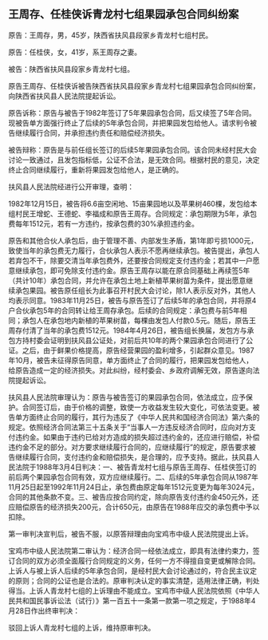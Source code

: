 ## 王周存、任桂侠诉青龙村七组果园承包合同纠纷案

原告：王周存，男，45岁，陕西省扶风县段家乡青龙村七组村民。

原告：任桂侠，女，41岁，系王周存之妻。

被告：陕西省扶风县段家乡青龙村七组。

原告王周存、任桂侠诉被告陕西省扶风县段家乡青龙村七组果园承包合同纠纷案，向陕西省扶风县人民法院提起诉讼。

原告诉称：原告与被告于1982年签订了5年果园承包合同，后又续签了5年合同。现被告单方面强行终止了后续的5年承包合同，并把果园发包给他人。请求判令被告继续履行合同，并承担违约责任和赔偿经济损失。

被告辩称：原告是与前任组长签订的后续5年果园承包合同。该合同未经村民大会讨论一致通过，且发包指标低，公证不合法，是无效合同。根据村民的意见，决定终止合同继续履行，重新将果园发包给他人，是正确的。

扶风县人民法院经进行公开审理，查明：

1982年12月15日，被告将6.6亩空闲地、15亩果园地以及苹果树460棵，发包给本组村民王增蛇、王德蛇、李福成和原告王周存。合同规定：承包期限为5年，承包费每年1512元，若有一方违约，按承包费的30%承担违约金。

原告和其他合伙人承包后，由于管理不善、内部发生矛盾，第1年即亏损1000元，致使当年的承包费无力履行，合伙承包人表示不愿再继续承包。被告提出，承包人若弃包不干，除要交清当年承包费外，还要按合同规定支付违约金；若其中一户愿意继续承包，即可免除支付违约金。原告王周存以能在原合同基础上再续签5年（共计10年）承包合同，并允许在承包土地上新植苹果树苗为条件，提出愿意继续承包果园。被告原任组长为此事召开村民大会讨论，除1人表示反对外，其他人均表示同意。1983年11月25日，被告与原告签订了后续5年的承包合同，并将原4户合伙承包5年的合同转让给王周存承包。后续的合同规定：承包费与前5年相同；承包人在承包地内新植的苹果树苗，每棵由发包人付款0.5元。随后，原告王周存付清了当年的承包费1512元。1984年4月26日，被告组长换届，发包方与承包方持村委会证明到扶风县公证处，对前后共10年的两个果园承包合同进行了公证。之后，由于鲜果价格提高，原告经营果园的盈利增多，引起群众意见。1987年10月，被告未征得原告同意，单方面终止了合同的履行，把果园发包给他人，给原告造成一定的经济损失。对此纠纷，经村委会、乡政府调解无效，原告遂向法院提起诉讼。

扶风县人民法院审理认为：原告与被告签订的果园承包合同，依法成立，应予保护。合同签订后，由于价格的调整，致使一方收益发生较大变化，可依法变更。被告单方面终止合同的履行，其行为违反了《中华人民共和国经济合同法》第六条的规定。依照经济合同法第三十五条关于“当事人一方违反经济合同时，应向对方支付违约金。如果由于违约已给对方造成的损失超过违约金的，还应进行赔偿，补偿违约金不足的部分。对方要求继续履行合同的，应继续履行”的规定，原告要求被告继续履行合同，支付违约金和赔偿损失，是合理的，应予支持。据此，扶风县人民法院于1988年3月4日判决：一、被告青龙村七组与原告王周存、任桂侠签订的前后两个果园承包合同有效，双方应继续履行。二、后续的5年承包合同从1987年11月25日起至1992年11月24日止，承包费由原定每年1512元变更为每年3024元，合同的其他条款不变。三、被告应按合同约定，除向原告支付违约金450元外，还应赔偿原告的经济损失200元，合计650元，由原告在1988年应交的承包费中予以扣除。

第一审判决宣判后，被告不服，以原答辩理由向宝鸡市中级人民法院提出上诉。

宝鸡市中级人民法院第二审认为：经济合同一经依法成立，即具有法律约束力，签订合同的双方必须全面履行合同规定的义务，任何一方不得擅自变更或解除合同。上诉人与被上诉人后续的5年承包合同，是经村民大会讨论通过的，符合民主议定的原则；合同的公证也是合法的。原审判决认定的事实清楚，适用法律正确，判处得当。上诉人青龙村七组的上诉理由不能成立。宝鸡市中级人民法院依照《中华人民共和国民事诉讼法（试行）》第一百五十一条第一款第一项之规定，于1988年4月28日作出终审判决：

驳回上诉人青龙村七组的上诉，维持原审判决。

